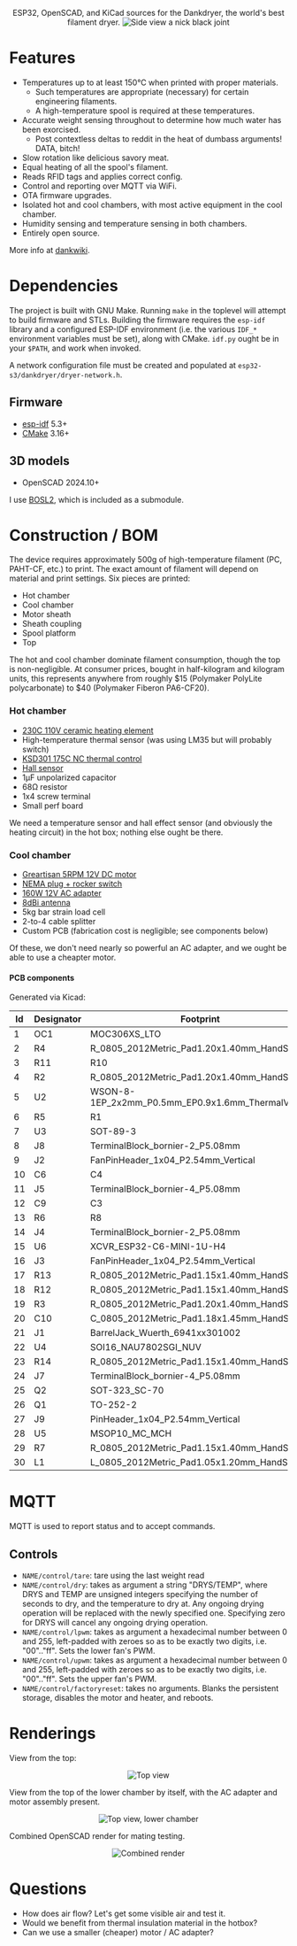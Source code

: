 <p align="center">
ESP32, OpenSCAD, and KiCad sources for the Dankdryer, the world's best filament dryer.
 <img alt="Side view" src="images/render.png"/>
 a nick black joint
</p>

# Features

* Temperatures up to at least 150℃  when printed with proper materials.
  * Such temperatures are appropriate (necessary) for certain engineering filaments.
  * A high-temperature spool is required at these temperatures.
* Accurate weight sensing throughout to determine how much water has been exorcised.
  * Post contextless deltas to reddit in the heat of dumbass arguments! DATA, bitch!
* Slow rotation like delicious savory meat.
* Equal heating of all the spool's filament.
* Reads RFID tags and applies correct config.
* Control and reporting over MQTT via WiFi.
* OTA firmware upgrades.
* Isolated hot and cool chambers, with most active equipment in the cool chamber.
* Humidity sensing and temperature sensing in both chambers.
* Entirely open source.

More info at [dankwiki](https://nick-black.com/dankwiki/index.php/Dankdryer).

# Dependencies

The project is built with GNU Make.
Running `make` in the toplevel will attempt to build firmware and STLs.
Building the firmware requires the `esp-idf` library and a configured
ESP-IDF environment (i.e. the various `IDF_*` environment variables
must be set), along with CMake. `idf.py` ought be in your `$PATH`,
and work when invoked.

A network configuration file must be created and populated at
`esp32-s3/dankdryer/dryer-network.h`.

## Firmware
* [esp-idf](https://github.com/espressif/esp-idf) 5.3+
* [CMake](https://gitlab.kitware.com/cmake/cmake) 3.16+

## 3D models
* OpenSCAD 2024.10+

I use
[BOSL2](https://github.com/BelfrySCAD/BOSL2), which
is included as a submodule.

# Construction / BOM

The device requires approximately 500g of high-temperature filament (PC,
PAHT-CF, etc.) to print. The exact amount of filament will depend on
material and print settings. Six pieces are printed:

 * Hot chamber
 * Cool chamber
 * Motor sheath
 * Sheath coupling
 * Spool platform
 * Top

The hot and cool chamber dominate filament consumption, though
the top is non-negligible. At consumer prices, bought in half-kilogram
and kilogram units, this represents anywhere from roughly $15 (Polymaker
PolyLite polycarbonate) to $40 (Polymaker Fiberon PA6-CF20).

### Hot chamber

* [230C 110V ceramic heating element](https://www.amazon.com/dp/B0BXNPXXYW)
* High-temperature thermal sensor (was using LM35 but will probably switch)
* [KSD301 175C NC thermal control](https://www.aliexpress.us/item/2251832675942217.html)
* [Hall sensor](https://www.digikey.com/en/products/detail/diodes-incorporated/AH3712Q-P-B/19920700)
* 1µF unpolarized capacitor
* 68Ω resistor
* 1x4 screw terminal
* Small perf board

We need a temperature sensor and hall effect sensor (and obviously the
heating circuit) in the hot box; nothing else ought be there.

### Cool chamber

* [Greartisan 5RPM 12V DC motor](https://www.amazon.com/dp/B072N867G3/)
* [NEMA plug + rocker switch](https://www.amazon.com/ASHATA-Rocker-Switch-Adapter-Printer/dp/B085VSS1F2)
* [160W 12V AC adapter](https://www.amazon.com/gp/product/B0D7GMVK2F)
* [8dBi antenna](https://www.aliexpress.us/item/3256807262687553.html)
* 5kg bar strain load cell
* 2-to-4 cable splitter
* Custom PCB (fabrication cost is negligible; see components below)

Of these, we don't need nearly so powerful an AC adapter, and we ought
be able to use a cheapter motor.

#### PCB components

Generated via Kicad:

|Id |Designator |Footprint                         |Quantity|Designation|
|---|-----------|----------------------------------|--------|-----------
|  1|OC1|MOC306XS_LTO|1|MOC3063S|
|  2|R4|R_0805_2012Metric_Pad1.20x1.40mm_HandSolder|1|360|
|  3|R11|R10|R_0805_2012Metric_Pad1.15x1.40mm_HandSolder|2|47|
|  4|R2|R_0805_2012Metric_Pad1.20x1.40mm_HandSolder|1|620|
|  5|U2|WSON-8-1EP_2x2mm_P0.5mm_EP0.9x1.6mm_ThermalVias|1|TPS62162DSG|
|  6|R5|R1|R_0805_2012Metric_Pad1.15x1.40mm_HandSolder|2|680|
|  7|U3|SOT-89-3|1|HT7550-1-SOT89|
|  8|J8|TerminalBlock_bornier-2_P5.08mm|1|motor|
|  9|J2|FanPinHeader_1x04_P2.54mm_Vertical|1|upper fan|
| 10|C6|C4|C2|C5|C1|C_0805_2012Metric_Pad1.18x1.45mm_HandSolder|5|10u|
| 11|J5|TerminalBlock_bornier-4_P5.08mm|1|Screw_Terminal_01x04|
| 12|C9|C3|C8|C_0805_2012Metric_Pad1.18x1.45mm_HandSolder|3|0.1u|
| 13|R6|R8|R_0805_2012Metric_Pad1.15x1.40mm_HandSolder|2|4.7k|
| 14|J4|TerminalBlock_bornier-2_P5.08mm|1|heater|
| 15|U6|XCVR_ESP32-C6-MINI-1U-H4|1|ESP32-C6-MINI-1U-H4|
| 16|J3|FanPinHeader_1x04_P2.54mm_Vertical|1|lower fan|
| 17|R13|R_0805_2012Metric_Pad1.15x1.40mm_HandSolder|1|10k|
| 18|R12|R_0805_2012Metric_Pad1.15x1.40mm_HandSolder|1|330|
| 19|R3|R_0805_2012Metric_Pad1.20x1.40mm_HandSolder|1|100|
| 20|C10|C_0805_2012Metric_Pad1.18x1.45mm_HandSolder|1|1u|
| 21|J1|BarrelJack_Wuerth_6941xx301002|1|Barreljack|
| 22|U4|SOI16_NAU7802SGI_NUV|1|NAU7802SGI|
| 23|R14|R_0805_2012Metric_Pad1.15x1.40mm_HandSolder|1|3.3k|
| 24|J7|TerminalBlock_bornier-4_P5.08mm|1|5kg load cell|
| 25|Q2|SOT-323_SC-70|1|SSM3K127TU|
| 26|Q1|TO-252-2|1|BT136S-800E|
| 27|J9|PinHeader_1x04_P2.54mm_Vertical|1|Conn_01x04|
| 28|U5|MSOP10_MC_MCH|1|EMC2302|
| 29|R7|R_0805_2012Metric_Pad1.15x1.40mm_HandSolder|1|1.62k|
| 30|L1|L_0805_2012Metric_Pad1.05x1.20mm_HandSolder|1|2.2u|

# MQTT

MQTT is used to report status and to accept commands.

## Controls

* `NAME/control/tare`: tare using the last weight read
* `NAME/control/dry`: takes as argument a string "DRYS/TEMP", where DRYS and TEMP are unsigned integers
    specifying the number of seconds to dry, and the temperature to dry at. Any ongoing drying operation
    will be replaced with the newly specified one. Specifying zero for DRYS will cancel any ongoing
    drying operation.
* `NAME/control/lpwm`: takes as argument a hexadecimal number between 0 and 255, left-padded with zeroes
    so as to be exactly two digits, i.e. "00".."ff". Sets the lower fan's PWM.
* `NAME/control/upwm`: takes as argument a hexadecimal number between 0 and 255, left-padded with zeroes
    so as to be exactly two digits, i.e. "00".."ff". Sets the upper fan's PWM.
* `NAME/control/factoryreset`: takes no arguments. Blanks the persistent storage, disables the motor
    and heater, and reboots.

# Renderings

View from the top:

<p align="center">
<img alt="Top view" src="images/topview.png"/>
</p>

View from the top of the lower chamber by itself, with the AC
adapter and motor assembly present.

<p align="center">
<img alt="Top view, lower chamber" src="images/topview-croom.png"/>
</p>

Combined OpenSCAD render for mating testing.

<p align="center">
 <img alt="Combined render" src="images/stl.png"/>
</p>

# Questions

* How does air flow? Let's get some visible air and test it.
* Would we benefit from thermal insulation material in the hotbox?
* Can we use a smaller (cheaper) motor / AC adapter?
